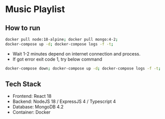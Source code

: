 # Music Playlist

## How to run
```bash 
docker pull node:18-alpine; docker pull mongo:4-2;
docker-compose up -d; docker-compose logs -f -t;

```
- Wait 1-2 minutes depend on internet connection and process.
- If got error exit code 1, try below command

```bash 
docker-compose down; docker-compose up -d; docker-compose logs -f -t;
```

## Tech Stack
- Frontend: React 18
- Backend: NodeJS 18 / ExpressJS 4 / Typescript 4
- Database: MongoDB 4.2
- Container: Docker
